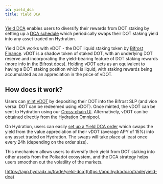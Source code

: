 ```yaml
---
id: yield_dca
title: Yield DCA
---
```


[Yield DCA](https://app.hydradx.io/trade/yield-dca) enables users to diversify their rewards from DOT staking by setting up a [DCA schedule](/omnipool_dca) which periodically swaps their DOT staking yield into any asset traded on Hydration. 

Yield DCA works with vDOT - the DOT liquid staking token by [Bifrost Finance](https://bifrost.finance/). vDOT is a shadow token of staked DOT, with an underlying DOT reserve and incorporating the yield-bearing feature of DOT staking rewards (more info in the [Bifrost docs](https://docs.bifrost.finance/builders/liquid-staking-slp/vdot)). Holding vDOT acts as an equivalent to having a DOT staking position which is liquid, with staking rewards being accumulated as an appreciation in the price of vDOT.

## How does it work?
Users can [mint vDOT](https://bifrost.app/vstaking/vDOT?r=hydradx) by depositing their DOT into the Bifrost SLP (and vice versa: DOT can be redeemed using vDOT). Once minted, the vDOT can be sent to Hydration using our [Cross-chain UI](https://app.hydradx.io/cross-chain). Alternatively, vDOT can be obtained directly from the [Hydration Omnipool](https://app.hydradx.io/trade/swap).

On Hydration, users can easily [set up a Yield DCA order](https://app.hydradx.io/trade/yield-dca) which swaps the yield from the value appreciation of their vDOT (average APY of 15%) into any asset traded on Hydration. The swaps will take place at least once every 24h (depending on the order size).

This mechanism allows users to diversify their yield from DOT staking into other assets from the Polkadot ecosystem, and the DCA strategy helps users smoothen out the volatility of the markets.

[https://app.hydradx.io/trade/yield-dca](https://app.hydradx.io/trade/yield-dca)
